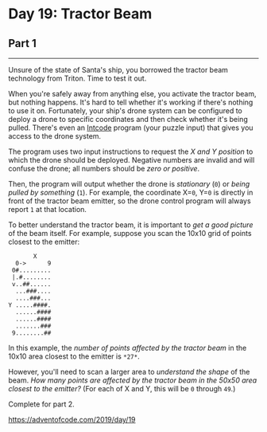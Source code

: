 # Day 19: Tractor Beam
## Part 1
----------------------------

Unsure of the state of Santa's ship, you borrowed the tractor beam technology from Triton. Time to test it out.


When you're safely away from anything else, you activate the tractor beam, but nothing happens. It's hard to tell whether it's working if there's nothing to use it on. Fortunately, your ship's drone system can be configured to deploy a drone to specific coordinates and then check whether it's being pulled. There's even an [Intcode](9) program (your puzzle input) that gives you access to the drone system.


The program uses two input instructions to request the *X and Y position* to which the drone should be deployed. Negative numbers are invalid and will confuse the drone; all numbers should be *zero or positive*.


Then, the program will output whether the drone is *stationary* (`0`) or *being pulled by something* (`1`). For example, the coordinate X=`0`, Y=`0` is directly in front of the tractor beam emitter, so the drone control program will always report `1` at that location.


To better understand the tractor beam, it is important to *get a good picture* of the beam itself. For example, suppose you scan the 10x10 grid of points closest to the emitter:



```
       X
  0->      9
 0#.........
 |.#........
 v..##......
  ...###....
  ....###...
Y .....####.
  ......####
  ......####
  .......###
 9........##

```

In this example, the *number of points affected by the tractor beam* in the 10x10 area closest to the emitter is `*27*`.


However, you'll need to scan a larger area to *understand the shape* of the beam. *How many points are affected by the tractor beam in the 50x50 area closest to the emitter?* (For each of X and Y, this will be `0` through `49`.)




Complete for part 2.

https://adventofcode.com/2019/day/19


